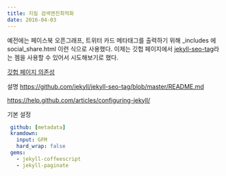 ```yaml
---
title: 지킬 검색엔진최적화
date: 2016-04-03
---
```


예전에는 페이스북 오픈그래프, 트위터 카드 메타태그를 출력하기 위해 _includes 에 social_share.html 이런 식으로 사용했다. 이제는 깃헙 페이지에서 [jekyll-seo-tag](https://github.com/jekyll/jekyll-seo-tag)라는 젬을 사용할 수 있어서 시도해보기로 했다.

[깃헙 페이지 의존성](https://pages.github.com/versions/)


설명
https://github.com/jekyll/jekyll-seo-tag/blob/master/README.md



https://help.github.com/articles/configuring-jekyll/

기본 설정

```yml
 github: [metadata]
 kramdown:
   input: GFM
   hard_wrap: false
 gems:
   - jekyll-coffeescript
   - jekyll-paginate
```

